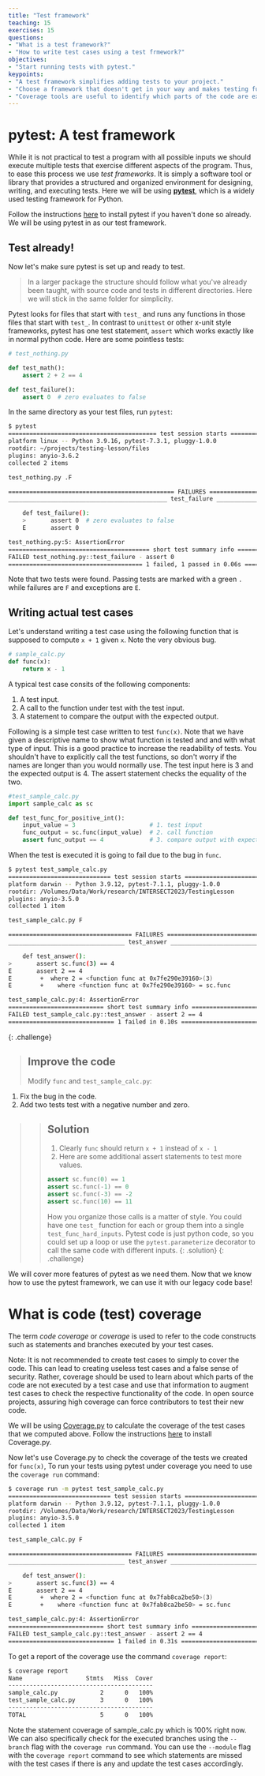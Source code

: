 ```yaml
---
title: "Test framework"
teaching: 15
exercises: 15
questions:
- "What is a test framework?"
- "How to write test cases using a test frmework?"
objectives:
- "Start running tests with pytest."
keypoints:
- "A test framework simplifies adding tests to your project."
- "Choose a framework that doesn't get in your way and makes testing fun."
- "Coverage tools are useful to identify which parts of the code are executed with tests"
---
```

# pytest: A test framework
While it is not practical to test a program with all possible inputs we should
execute multiple tests that exercise different aspects of the program. Thus, to
ease this process we use *test frameworks*. It is simply a software tool or
library that provides a structured and organized environment for designing,
writing, and executing tests. Here we will be using **[pytest](https://docs.pytest.org/en/7.3.x/index.html)**,
which is a widely used testing framework for Python.

Follow the instructions [here](https://docs.pytest.org/en/7.3.x/getting-started.html) to install pytest if
you haven't done so already. We will be using pytest in as our test framework. 

## Test already!
Now let's make sure pytest is set up and ready to test.
> In a larger package the structure should follow what you've already been
> taught, with source code and tests in different directories.  Here we will stick
> in the same folder for simplicity.

Pytest looks for files that start with `test_` and runs any functions in those
files that start with `test_`.  In contrast to `unittest` or other x-unit style
frameworks, pytest has one test statement, `assert` which works exactly like in
normal python code.  Here are some pointless tests:
```python
# test_nothing.py

def test_math():
    assert 2 + 2 == 4

def test_failure():
    assert 0  # zero evaluates to false
```

In the same directory as your test files, run `pytest`:
```bash
$ pytest
========================================== test session starts ==========================================
platform linux -- Python 3.9.16, pytest-7.3.1, pluggy-1.0.0
rootdir: ~/projects/testing-lesson/files
plugins: anyio-3.6.2
collected 2 items

test_nothing.py .F                                                                                [100%]

=============================================== FAILURES ================================================
_____________________________________________ test_failure ______________________________________________

    def test_failure():
    >       assert 0  # zero evaluates to false
    E       assert 0

test_nothing.py:5: AssertionError
======================================== short test summary info ========================================
FAILED test_nothing.py::test_failure - assert 0
====================================== 1 failed, 1 passed in 0.06s ======================================
```

Note that two tests were found.  Passing tests are marked with a green `.` while
failures are `F` and exceptions are `E`.

## Writing actual test cases

Let's understand writing a test case using the following function that 
is supposed to compute `x + 1` given `x`. Note the very obvious bug.

```python
# sample_calc.py
def func(x):
    return x - 1
```
A typical test case consits of the following components:
1. A test input.
2. A call to the function under test with the test input.
3. A statement to compare the output with the expected output.

Following is a simple test case written to test `func(x)`. Note that we have
given a descriptive name to show what function is tested and and with what type
of input. This is a good practice to increase the readability of tests. You
shouldn't have to explicitly call the test functions, so don't worry if the
names are longer than you would normally use. The test input here is 3 and the
expected output is 4. The assert statement checks the equality of the two.

```python
#test_sample_calc.py
import sample_calc as sc

def test_func_for_positive_int():
    input_value = 3                     # 1. test input
    func_output = sc.func(input_value)  # 2. call function
    assert func_output == 4             # 3. compare output with expected
```
When the test is executed it is going to fail due to the bug in `func`.
```bash
$ pytest test_sample_calc.py 
============================= test session starts ==============================
platform darwin -- Python 3.9.12, pytest-7.1.1, pluggy-1.0.0
rootdir: /Volumes/Data/Work/research/INTERSECT2023/TestingLesson
plugins: anyio-3.5.0
collected 1 item                                                               

test_sample_calc.py F                                                    [100%]

=================================== FAILURES ===================================
_________________________________ test_answer __________________________________

    def test_answer():
>       assert sc.func(3) == 4
E       assert 2 == 4
E        +  where 2 = <function func at 0x7fe290e39160>(3)
E        +    where <function func at 0x7fe290e39160> = sc.func

test_sample_calc.py:4: AssertionError
=========================== short test summary info ============================
FAILED test_sample_calc.py::test_answer - assert 2 == 4
============================== 1 failed in 0.10s ===============================

```

{: .challenge}
> ## Improve the code
> Modify `func` and `test_sample_calc.py`:
  1. Fix the bug in the code.
  2. Add two tests test with a negative number and zero. 
>
>>
> > ## Solution
> > 1. Clearly `func` should return `x + 1` instead of `x - 1`
> > 2. Here are some additional assert statements to test more values.
> > ```python
> > assert sc.func(0) == 1
> > assert sc.func(-1) == 0
> > assert sc.func(-3) == -2
> > assert sc.func(10) == 11
> > ```
> > How you organize those calls is a matter of style.  You could have one
> > `test_` function for each or group them into a single `test_func_hard_inputs`.
> > Pytest code is just python code, so you could set up a loop or use the
> > `pytest.parameterize` decorator to call the same code with different inputs.
> {: .solution}
{: .challenge}


We will cover more features of pytest as we need them.  Now that we know how to
use the pytest framework, we can use it with our legacy code base!

# What is code (test) coverage

The term *code coverage* or *coverage* is used to refer to the code constructs
such as statements and branches executed by your test cases. 

Note: It is not recommended to create test cases to simply to cover the code.
This can lead to creating useless test cases and a false sense of security.
Rather, coverage should be used to learn about which parts of the code are not
executed by a test case and use that information to augment test cases to check
the respective functionality of the code.  In open source projects, assuring
high coverage can force contributors to test their new code.

We will be using [Coverage.py](https://coverage.readthedocs.io/en/7.2.7/#) to
calculate the coverage of the test cases that we computed above. Follow the
instructions [here](https://coverage.readthedocs.io/en/7.2.7/install.html) to
install Coverage.py.

Now let's use Coverage.py to check the coverage of the tests we created for
`func(x)`, To run your tests using pytest under coverage you need to use the
`coverage run` command:
```bash
$ coverage run -m pytest test_sample_calc.py 
============================= test session starts ==============================
platform darwin -- Python 3.9.12, pytest-7.1.1, pluggy-1.0.0
rootdir: /Volumes/Data/Work/research/INTERSECT2023/TestingLesson
plugins: anyio-3.5.0
collected 1 item                                                               

test_sample_calc.py F                                                    [100%]

=================================== FAILURES ===================================
_________________________________ test_answer __________________________________

    def test_answer():
>       assert sc.func(3) == 4
E       assert 2 == 4
E        +  where 2 = <function func at 0x7fab8ca2be50>(3)
E        +    where <function func at 0x7fab8ca2be50> = sc.func

test_sample_calc.py:4: AssertionError
=========================== short test summary info ============================
FAILED test_sample_calc.py::test_answer - assert 2 == 4
============================== 1 failed in 0.31s ===============================
```
To get a report of the coverage use the command `coverage report`:
```bash
$ coverage report
Name                  Stmts   Miss  Cover
-----------------------------------------
sample_calc.py            2      0   100%
test_sample_calc.py       3      0   100%
-----------------------------------------
TOTAL                     5      0   100%
```
Note the statement coverage of sample_calc.py which is 100% right now.  We can
also specifically check for the executed branches using the `--branch` flag
with the `coverage run` command. You can use the `--module` flag with the
`coverage report` command to see which statements are missed with the test
cases if there is any and update the test cases accordingly.
